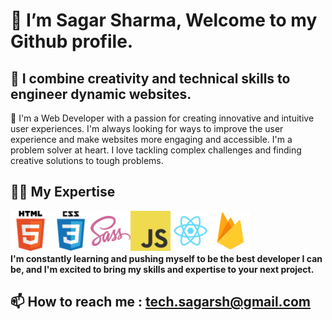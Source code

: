 # 👋 I’m Sagar Sharma, Welcome to my Github profile.
<!-- ##  👀  I’m interested in Web Development. -->
## 🌱 I combine creativity and technical skills to engineer dynamic websites.

👀 I'm a Web Developer with a passion for creating innovative and intuitive user experiences. I'm always looking for ways to improve the user experience and make websites more engaging and accessible.
I'm a problem solver at heart. I love tackling complex challenges and finding creative solutions to tough problems.

## 👨‍💻 My Expertise

<img align="left" alt="HTML5" height="64" width="64" src="https://raw.githubusercontent.com/github/explore/80688e429a7d4ef2fca1e82350fe8e3517d3494d/topics/html/html.png" />
<img align="left" alt="CSS3" height="64" width="64" src="https://raw.githubusercontent.com/github/explore/80688e429a7d4ef2fca1e82350fe8e3517d3494d/topics/css/css.png" />
<img align="left" alt="Sass" height="64" width="64" src="https://raw.githubusercontent.com/github/explore/80688e429a7d4ef2fca1e82350fe8e3517d3494d/topics/sass/sass.png" />
<img align="left" alt="JavaScript"height="64" width="64" src="https://raw.githubusercontent.com/github/explore/80688e429a7d4ef2fca1e82350fe8e3517d3494d/topics/javascript/javascript.png" />
<img align="left" alt="React"height="64" width="64" src="https://raw.githubusercontent.com/github/explore/80688e429a7d4ef2fca1e82350fe8e3517d3494d/topics/react/react.png" />
<img align="left" alt="Firebase"height="64" width="64" src="https://raw.githubusercontent.com/github/explore/80688e429a7d4ef2fca1e82350fe8e3517d3494d/topics/firebase/firebase.png" />

<br><br><br><br>
**I'm constantly learning and pushing myself to be the best developer I can be, and I'm excited to bring my skills and expertise to your next project.**

<!-- ## 🌱 I’m currently learning how to make incredible websites.
## 💞️ I’m looking to collaborate on *Web Development projects*. -->
## 📫 How to reach me : tech.sagarsh@gmail.com

<!---
sagar-io/sagar-io is a ✨ special ✨ repository because its `README.md` (this file) appears on your GitHub profile.
You can click the Preview link to take a look at your changes.
--->
